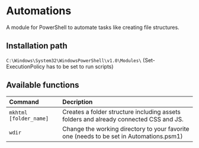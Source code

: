 # Automations
A module for PowerShell to automate tasks like creating file structures.

## Installation path
`C:\Windows\System32\WindowsPowerShell\v1.0\Modules\` (Set-ExecutionPolicy has to be set to run scripts)

## Available functions
| Command | Decription |
| :--- | :--- |
| `mkhtml [folder_name]` | Creates a folder structure including assets folders and already connected CSS and JS. |
| `wdir` | Change the working directory to your favorite one (needs to be set in Automations.psm1) |
